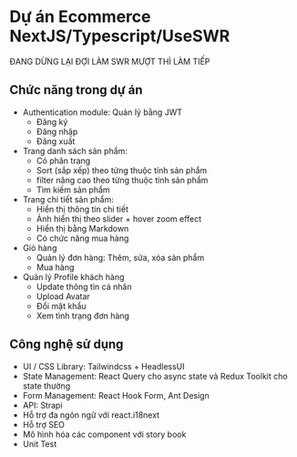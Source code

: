 # Dự án Ecommerce NextJS/Typescript/UseSWR
ĐANG DỪNG LẠI ĐỢI LÀM SWR MƯỢT THÌ LÀM TIẾP

## Chức năng trong dự án

- Authentication module: Quản lý bằng JWT
  - Đăng ký
  - Đăng nhập
  - Đăng xuất
- Trang danh sách sản phẩm:
  - Có phân trang
  - Sort (sắp xếp) theo từng thuộc tính sản phẩm
  - filter nâng cao theo từng thuộc tính sản phẩm
  - Tìm kiếm sản phẩm
- Trang chi tiết sản phẩm:
  - Hiển thị thông tin chi tiết
  - Ảnh hiển thị theo slider + hover zoom effect
  - Hiển thị bằng Markdown
  - Có chức năng mua hàng
- Giỏ hàng
  - Quản lý đơn hàng: Thêm, sửa, xóa sản phẩm
  - Mua hàng
- Quản lý Profile khách hàng
  - Update thông tin cá nhân
  - Upload Avatar
  - Đổi mật khẩu
  - Xem tình trạng đơn hàng

## Công nghệ sử dụng

- UI / CSS Library: Tailwindcss + HeadlessUI
- State Management: React Query cho async state và Redux Toolkit cho state thường
- Form Management: React Hook Form, Ant Design
- API: Strapi
- Hỗ trợ đa ngôn ngữ với react.i18next
- Hỗ trợ SEO
- Mô hình hóa các component với story book
- Unit Test
